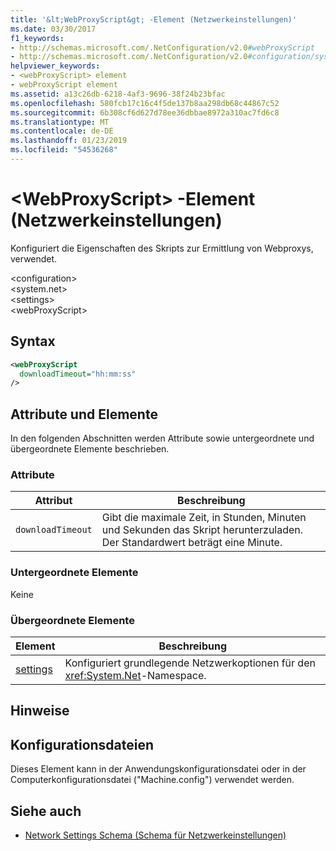 ```yaml
---
title: '&lt;WebProxyScript&gt; -Element (Netzwerkeinstellungen)'
ms.date: 03/30/2017
f1_keywords:
- http://schemas.microsoft.com/.NetConfiguration/v2.0#webProxyScript
- http://schemas.microsoft.com/.NetConfiguration/v2.0#configuration/system.net/settings/webProxyScript
helpviewer_keywords:
- <webProxyScript> element
- webProxyScript element
ms.assetid: a13c26db-6218-4af3-9696-38f24b23bfac
ms.openlocfilehash: 580fcb17c16c4f5de137b8aa298db68c44867c52
ms.sourcegitcommit: 6b308cf6d627d78ee36dbbae8972a310ac7fd6c8
ms.translationtype: MT
ms.contentlocale: de-DE
ms.lasthandoff: 01/23/2019
ms.locfileid: "54536268"
---
```

# <a name="ltwebproxyscriptgt-element-network-settings"></a>&lt;WebProxyScript&gt; -Element (Netzwerkeinstellungen)
Konfiguriert die Eigenschaften des Skripts zur Ermittlung von Webproxys, verwendet.  
  
 \<configuration>  
\<system.net>  
\<settings>  
\<webProxyScript>  
  
## <a name="syntax"></a>Syntax  
  
```xml  
<webProxyScript  
  downloadTimeout="hh:mm:ss"  
/>  
```  
  
## <a name="attributes-and-elements"></a>Attribute und Elemente  
 In den folgenden Abschnitten werden Attribute sowie untergeordnete und übergeordnete Elemente beschrieben.  
  
### <a name="attributes"></a>Attribute  
  
|Attribut|Beschreibung|  
|---------------|-----------------|  
|`downloadTimeout`|Gibt die maximale Zeit, in Stunden, Minuten und Sekunden das Skript herunterzuladen. Der Standardwert beträgt eine Minute.|  
  
### <a name="child-elements"></a>Untergeordnete Elemente  
 Keine  
  
### <a name="parent-elements"></a>Übergeordnete Elemente  
  
|Element|Beschreibung|  
|-------------|-----------------|  
|[settings](../../../../../docs/framework/configure-apps/file-schema/network/settings-element-network-settings.md)|Konfiguriert grundlegende Netzwerkoptionen für den <xref:System.Net>-Namespace.|  
  
## <a name="remarks"></a>Hinweise  
  
## <a name="configuration-files"></a>Konfigurationsdateien  
 Dieses Element kann in der Anwendungskonfigurationsdatei oder in der Computerkonfigurationsdatei ("Machine.config") verwendet werden.  
  
## <a name="see-also"></a>Siehe auch
- [Network Settings Schema (Schema für Netzwerkeinstellungen)](../../../../../docs/framework/configure-apps/file-schema/network/index.md)
